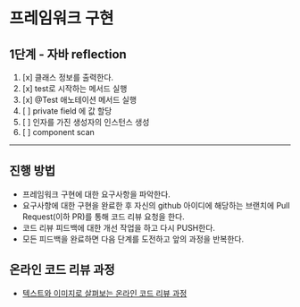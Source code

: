 # 프레임워크 구현

## 1단계 - 자바 reflection
1. [x] 클래스 정보를 출력한다.
2. [x] test로 시작하는 메서드 실행
3. [x] @Test 애노테이션 메서드 실행
4. [ ] private field 에 값 할당
5. [ ] 인자를 가진 생성자의 인스턴스 생성
6. [ ] component scan

---

## 진행 방법
* 프레임워크 구현에 대한 요구사항을 파악한다.
* 요구사항에 대한 구현을 완료한 후 자신의 github 아이디에 해당하는 브랜치에 Pull Request(이하 PR)를 통해 코드 리뷰 요청을 한다.
* 코드 리뷰 피드백에 대한 개선 작업을 하고 다시 PUSH한다.
* 모든 피드백을 완료하면 다음 단계를 도전하고 앞의 과정을 반복한다.

## 온라인 코드 리뷰 과정
* [텍스트와 이미지로 살펴보는 온라인 코드 리뷰 과정](https://github.com/next-step/nextstep-docs/tree/master/codereview)
